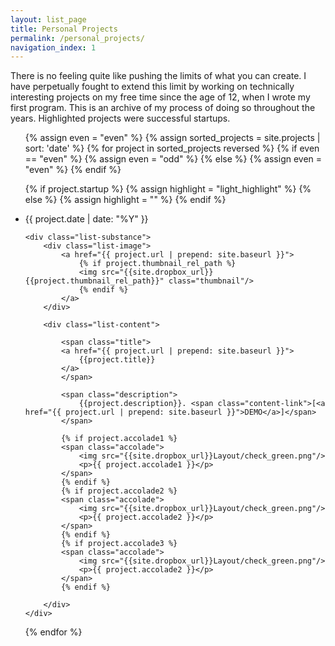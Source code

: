 ```yaml
---
layout: list_page
title: Personal Projects
permalink: /personal_projects/
navigation_index: 1
---
```


There is no feeling quite like pushing the limits of what you can create. I have perpetually fought to extend this limit by working on technically interesting projects on my free time since the age of 12, when I wrote my first program. This is an archive of my process of doing so throughout the years. <span class="light_highlight">Highlighted projects were successful startups.</span> 

<ul class="posts projects">

{% assign even = "even" %}
{% assign sorted_projects = site.projects | sort: 'date' %}
{% for project in sorted_projects reversed %}
  {% if even == "even" %} {% assign even = "odd" %} 
  {% else %} {% assign even = "even" %}
  {% endif %}

  {% if project.startup %}
  {% assign highlight = "light_highlight" %}
  {% else %}
  {% assign highlight = "" %}
  {% endif %}

  <li class="{{ even }} {{highlight}}">
	<div class="list-date">{{ project.date | date: "%Y" }}</div>

	<div class="list-substance">
	    <div class="list-image">
		    <a href="{{ project.url | prepend: site.baseurl }}">
		    	{% if project.thumbnail_rel_path %}
			    <img src="{{site.dropbox_url}}{{project.thumbnail_rel_path}}" class="thumbnail"/>
		        {% endif %}
		    </a>	
		</div>

	    <div class="list-content">

	    	<span class="title">
		    <a href="{{ project.url | prepend: site.baseurl }}">
		    	{{project.title}}
			</a>
			</span>

		    <span class="description">
		    	{{project.description}}. <span class="content-link">[<a href="{{ project.url | prepend: site.baseurl }}">DEMO</a>]</span>
			</span>

			{% if project.accolade1 %}
			<span class="accolade">
				<img src="{{site.dropbox_url}}Layout/check_green.png"/>
				<p>{{ project.accolade1 }}</p>
			</span>
			{% endif %}
			{% if project.accolade2 %}
			<span class="accolade">
				<img src="{{site.dropbox_url}}Layout/check_green.png"/>
				<p>{{ project.accolade2 }}</p>
			</span>
			{% endif %}
			{% if project.accolade3 %}
			<span class="accolade">
				<img src="{{site.dropbox_url}}Layout/check_green.png"/>
				<p>{{ project.accolade2 }}</p>
			</span>
			{% endif %}

		</div>
	</div>

  </li>
{% endfor %}
</ul>
